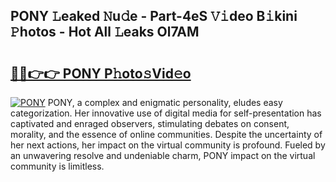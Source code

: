 ## PONY 𝙻eaked 𝙽u𝚍e - Part-4eS 𝚅𝚒deo B𝚒kini 𝙿hotos - Hot All 𝙻eaks Ol7AM

# <h2><a href="http://ld5qeh.urlbe.top/?page=PONY">🔗🔗👉👉 PONY P𝚑oto𝚜Vid𝚎o</a></h2>

[![PONY](https://i.imgur.com/eBuTRDB.gif)](http://ld5qeh.urlbe.top/?page=PONY)
PONY, a complex and enigmatic personality, eludes easy categorization. Her innovative use of digital media for self-presentation has captivated and enraged observers, stimulating debates on consent, morality, and the essence of online communities. Despite the uncertainty of her next actions, her impact on the virtual community is profound. Fueled by an unwavering resolve and undeniable charm, PONY impact on the virtual community is limitless.
